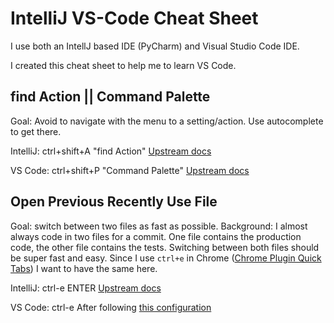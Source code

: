 # IntelliJ VS-Code Cheat Sheet

I use both an IntellJ based IDE (PyCharm) and Visual Studio Code IDE.

I created this cheat sheet to help me to learn VS Code.

## find Action || Command Palette

Goal: Avoid to navigate with the menu to a setting/action. Use autocomplete to get there.

IntelliJ: ctrl+shift+A "find Action" [Upstream docs](https://www.jetbrains.com/help/idea/working-with-source-code.html)

VS Code: ctrl+shift+P "Command Palette" [Upstream docs](https://code.visualstudio.com/docs/getstarted/userinterface#_command-palette)

## Open Previous Recently Use File

Goal: switch between two files as fast as possible. Background: I almost always code in two files for a commit. One file contains the production code, the other file contains the tests. Switching between both files should be super fast and easy.
Since I use `ctrl+e` in Chrome ([Chrome Plugin Quick Tabs](https://github.com/guettli/desktop-tips-and-tricks/blob/95ed52cf5a5ae44b0754057640ced34f2050cfb0/README.md#chrome-extension-quick-tabs)) I want to have the same here.

IntelliJ: ctrl-e ENTER [Upstream docs](https://www.jetbrains.com/help/idea/navigating-through-the-source-code.html#recent_files)

VS Code: ctrl-e After following [this configuration](https://stackoverflow.com/a/64129954/633961)

